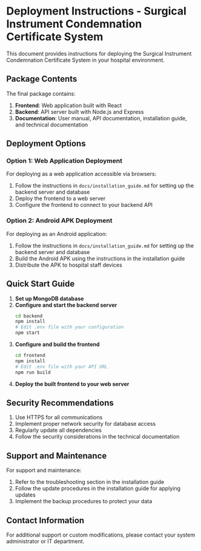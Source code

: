 # Deployment Instructions - Surgical Instrument Condemnation Certificate System

This document provides instructions for deploying the Surgical Instrument Condemnation Certificate System in your hospital environment.

## Package Contents

The final package contains:

1. **Frontend**: Web application built with React
2. **Backend**: API server built with Node.js and Express
3. **Documentation**: User manual, API documentation, installation guide, and technical documentation

## Deployment Options

### Option 1: Web Application Deployment

For deploying as a web application accessible via browsers:

1. Follow the instructions in `docs/installation_guide.md` for setting up the backend server and database
2. Deploy the frontend to a web server
3. Configure the frontend to connect to your backend API

### Option 2: Android APK Deployment

For deploying as an Android application:

1. Follow the instructions in `docs/installation_guide.md` for setting up the backend server and database
2. Build the Android APK using the instructions in the installation guide
3. Distribute the APK to hospital staff devices

## Quick Start Guide

1. **Set up MongoDB database**
2. **Configure and start the backend server**
   ```bash
   cd backend
   npm install
   # Edit .env file with your configuration
   npm start
   ```
3. **Configure and build the frontend**
   ```bash
   cd frontend
   npm install
   # Edit .env file with your API URL
   npm run build
   ```
4. **Deploy the built frontend to your web server**

## Security Recommendations

1. Use HTTPS for all communications
2. Implement proper network security for database access
3. Regularly update all dependencies
4. Follow the security considerations in the technical documentation

## Support and Maintenance

For support and maintenance:

1. Refer to the troubleshooting section in the installation guide
2. Follow the update procedures in the installation guide for applying updates
3. Implement the backup procedures to protect your data

## Contact Information

For additional support or custom modifications, please contact your system administrator or IT department.
